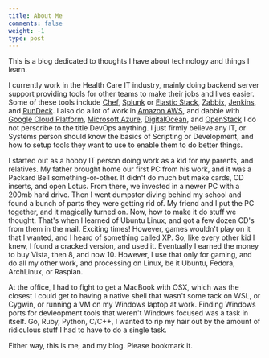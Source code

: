 ```yaml
---
title: About Me
comments: false
weight: -1
type: post
---
```


This is a blog dedicated to thoughts I have about technology and things I learn. 

I currently work in the Health Care IT industry, mainly doing backend server support providing tools for other teams to make their jobs and lives easier. Some of these tools include [Chef](https://www.chef.io/), [Splunk](https://www.splunk.com/) or [Elastic Stack](https://www.elastic.co/), [Zabbix](https://www.zabbix.com/), [Jenkins](https://jenkins.io/), and [RunDeck](http://rundeck.org/). I also do a lot of work in [Amazon AWS](https://aws.amazon.com/), and dabble with [Google Cloud Platform](https://cloud.google.com/), [Microsoft Azure](https://azure.microsoft.com/), [DigitalOcean](https://www.digitalocean.com/), and [OpenStack](https://www.openstack.org/) I do not perscribe to the title DevOps anything. I just firmly believe any IT, or Systems person should know the basics of Scripting or Development, and how to setup tools they want to use to enable them to do better things. 

I started out as a hobby IT person doing work as a kid for my parents, and relatives. My father brought home our first PC from his work, and it was a Packard Bell something-or-other. It didn't do much but make cards, CD inserts, and open Lotus. From there, we invested in a newer PC with a 200mb hard drive. Then I went dumpster diving behind my school and found a bunch of parts they were getting rid of. My friend and I put the PC together, and it magically turned on. Now, how to make it do stuff we thought. That's when I learned of Ubuntu Linux, and got a few dozen CD's from them in the mail. Exciting times! However, games wouldn't play on it that I wanted, and I heard of something called XP. So, like every other kid I knew, I found a cracked version, and used it. Eventually I earned the money to buy Vista, then 8, and now 10. However, I use that only for gaming, and do all my other work, and processing on Linux, be it Ubuntu, Fedora, ArchLinux, or Raspian. 

At the office, I had to fight to get a MacBook with OSX, which was the closest I could get to having a native shell that wasn't some tack on WSL, or Cygwin, or running a VM on my Windows laptop at work. Finding Windows ports for devleopment tools that weren't Windows focused was a task in itself. Go, Ruby, Python, C/C++, I wanted to rip my hair out by the amount of ridiculous stuff I had to have to do a single task. 

Either way, this is me, and my blog. Please bookmark it. 